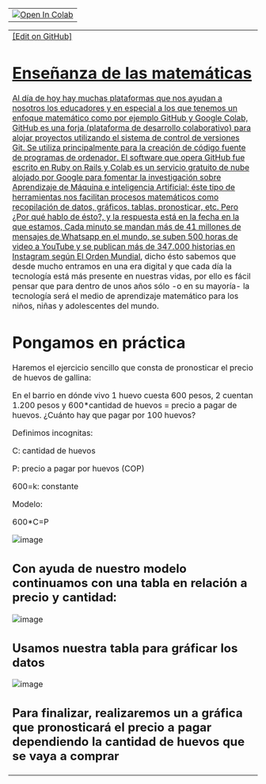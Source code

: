 <table align="center">  <td>    <a href="https://colab.research.google.com/drive/1xP4114dTrli4O-GHYHdaYs6mmcCfPtqB#scrollTo=EfJ-1lc5nsCw"_parent"><img src="https://colab.research.google.com/assets/colab-badge.svg" alt="Open In Colab"/></a>  </td></table>

<table align="center">  <td>    <a href="https://github.com/LicYeifryuribe/Ense-anza-de-las-matem-ticas_/edit/main/README.md" > [Edit on GitHub]

# Enseñanza de las matemáticas

Al día de hoy hay muchas plataformas que nos ayudan a nosotros los educadores y en especial a los que tenemos un enfoque matemático como por ejemplo GitHub y Google Colab, GitHub es una forja (plataforma de desarrollo colaborativo) para alojar proyectos utilizando el sistema de control de versiones Git. Se utiliza principalmente para la creación de código fuente de programas de ordenador. El software que opera GitHub fue escrito en Ruby on Rails y Colab es un servicio gratuito de nube alojado por Google para fomentar la investigación sobre Aprendizaje de Máquina e inteligencia Artificial; éste tipo de herramientas nos facilitan procesos matemáticos como recopilación de datos, gráficos, tablas, pronosticar, etc. Pero ¿Por qué hablo de ésto?, y la respuesta está en la fecha en la que estamos, Cada minuto se mandan más de 41 millones de mensajes de Whatsapp en el mundo, se suben 500 horas de video a YouTube y se publican más de 347.000 historias en Instagram según [El Orden Mundial](https://elordenmundial.com/mapas-y-graficos/mapa-acceso-internet-mundo/), dicho ésto sabemos que desde mucho entramos en una era digital y que cada día la tecnología está más presente en nuestras vidas, por ello es fácil pensar que para dentro de unos años sólo -o en su mayoría- la tecnología será el medio de aprendizaje matemático para los niños, niñas y adolescentes del mundo. 

# Pongamos en práctica
  
Haremos el ejercicio sencillo que consta de pronosticar el precio de huevos de gallina:
  
En el barrio en dónde vivo 1 huevo cuesta 600 pesos, 2 cuentan 1.200 pesos y 600*cantidad de huevos = precio a pagar de huevos. ¿Cuánto hay que pagar por 100 huevos?
  
Definimos incognitas:

C: cantidad de huevos 

P: precio a pagar por huevos (COP)

600=k: constante

Modelo:

600*C=P
 
![image](https://user-images.githubusercontent.com/112005825/205516500-b750f63d-8e87-41f7-bb4b-519bebba5732.png)

## Con ayuda de nuestro modelo continuamos con una tabla en relación a precio y cantidad:
  
![image](https://user-images.githubusercontent.com/112005825/205516525-da61a91b-4e22-42ae-9a79-c96144e232ba.png)

## Usamos nuestra tabla para gráficar los datos
  
![image](https://user-images.githubusercontent.com/112005825/205516549-d367365b-3c1a-436e-a523-7592f02126e8.png)
  
## Para finalizar, realizaremos un a gráfica que pronosticará el precio a pagar dependiendo la cantidad de huevos que se vaya a comprar
